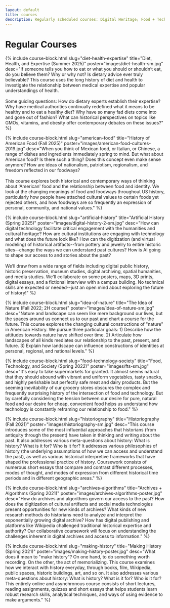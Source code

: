 ```yaml
---
layout: default
title: courses
description: Regularly scheduled courses: Digital Heritage; Food + Technology + Society; The Idea of Nature; Historiography; American Food; Digital History; History of Diet, Health, Expertise
---
```


# Regular Courses

{% include course-block.html
slug="diet-health-expertise"
title="Diet, Health, and Expertise (Summer 2025)"
poster="images/diet-health-sm.jpg"
desc="If someone tells you how to eat or what you should or shouldn’t eat, do you believe them? Why or why not? Is dietary advice ever truly believable? This course uses the long history of diet and health to investigate the relationship between medical expertise and popular understandings of health.
<br><br>
Some guiding questions: How do dietary experts establish their expertise? Why have medical authorities continually redefined what it means to be healthy and to eat a healthy diet? Why have so many fad diets come into and gone out of fashion?  What can historical perspectives on topics like GMOs, vitamins, and obesity offer contemporary debates on these issues?"
%}



{% include course-block.html
slug="american-food"
title="History of American Food (Fall 2025)"
poster="images/american-food-cultures-2019.jpg"
desc="When you think of Mexican food, or Italian, or Chinese, a range of dishes and ingredients immediately spring to mind. But what about American food? Is there such a thing? Does this concept even make sense anymore? How are ideas of nationalism, patriotism, regionalism, and freedom reflected in our foodways?
<br><br>
This course explores both historical and contemporary ways of thinking about 'American' food and the relationship between food and identity. We look at the changing meanings of food and foodways throughout US history, particularly how people have attached cultural values to certain foods yet rejected others, and how foodways are so frequently an expression of personal, community, and national values."
%}



{% include course-block.html
slug="artificial-history"
title="Artificial History (Spring 2025)"
poster="images/digital-history-2-sm.jpg"
desc="How can digital technology facilitate critical engagement with the humanities and cultural heritage? How are cultural institutions are engaging with technology and what does the future look like? How can the digitization (and virtual modeling) of historical artifacts--from pottery and jewelry to entire historic sites--change the ways we can understand past cultures? How is AI going to shape our access to and stories about the past? 
<br><br>
We’ll draw from a wide range of fields including digital public history, historic preservation, museum studies, digital archiving, spatial humanities, and media studies. We'll collaborate on some posters, maps, 3D prints, digital essays, and a fictional interview with a campus building. No technical skills are expected or needed--just an open mind about exploring the future of history!"
%}



{% include course-block.html
slug="idea-of-nature"
title="The Idea of Nature (Fall 2022; 2H course)"
poster="images/idea-of-nature-sm.jpg"
desc="Nature and landscape can seem like mere background our lives, but the spaces around us connect us to our past and chart a course for the future. This course explores the changing cultural constructions of \"nature\" in American History. We pursue three particular goals: 1) Describe how the attitudes towards nature have shifted over time. 2) Articulate how landscapes of all kinds mediates our relationship to the past, present, and future. 3) Explain how landscape can influence constructions of identities at personal, regional, and national levels."
%}




{% include course-block.html
slug="food-technology-society"
title="Food, Technology, and Society (Spring 2022)"
poster="images/fts-sm.jpg"
desc="It's easy to take supermarkets for granted. It almost seems natural that they should abound with vibrant and uniform vegetables, tasty snacks, and highly perishable but perfectly safe meat and dairy products. But the seeming inevitability of our grocery stores obscures the complex and frequently surprising history of the intersection of food and technology. But by carefully considering the tension between our desire for pure, natural food and our desire for cheap, convenient food helps us understand how technology is constantly reframing our relationship to food."
%}


{% include course-block.html
slug="historiography"
title="Historiography (Fall 2021)"
poster="images/historiography-sm.jpg"
desc="This course introduces some of the most influential approaches that historians (from antiquity through the present) have taken in thinking and writing about the past. It also addresses various meta-questions about history: What is history? What is it for? Who is it for? It addresses various philosophies of history (the underlying assumptions of how we can access and understand the past), as well as various historical interpretive frameworks that have shaped the professional practice of history. Coursework consists of numerous short essays that compare and contrast different processes, modes of thought, and modes of expression from different historical time periods and in different geographic areas."
%}


{% include course-block.html
slug="archives-algorithms"
title="Archives + Algorithms (Spring 2021)"
poster="images/archives-algorithms-poster.jpg"
desc="How do archives and algorithms govern our access to the past? How does the digitization of cultural artifacts and social media technologies present opportunities for new kinds of archives? What kinds of new research methods do historians need to analyze and interpret the exponentially growing digital archive? How has digital publishing and platforms like Wikipedia challenged traditional historical expertise and authority? Our collaborative coursework will focus on understanding the challenges inherent in digital archives and access to information."
%}


{% include course-block.html
slug="making-history"
title="Making History (Spring 2021)"
poster="images/making-history-poster.jpg"
desc="What does it mean to \"make history\"? On one hand, to do something worth recording. On the other, the act of memorializing. This course examines how we interact with history everyday, through books, film, Wikipedia, public spaces, historic buildings, art, and so on. It also addresses various meta-questions about history: What is history? What is it for? Who is it for? This entirely online and asynchronous course consists of short lectures, reading assignments, quizzes and short essays that helps students learn robust research skills, analytical techniques, and ways of using evidence to make arguments."
%}

